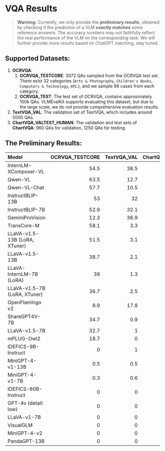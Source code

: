 # VQA Results

> **Warning:** Currently, we only provide the **preliminary results**, obtained by checking if the prediction of a VLM ***exactly* matches** some reference answers. The accuracy numbers may not faithfully reflect the real performance of the VLM on the corresponding task. We will further provide more results based on ChatGPT matching, stay tuned. 

## **Supported Datasets:**

1. **OCRVQA**:	
   1. **OCRVQA_TESTCORE**: 3072 QAs sampled from the OCRVQA test set. There exist 32 categories (`Arts & Photography`, `Children's Books`, `Computers & Technology`, etc.), and we sample 96 cases from each category. 
   2. **OCRVQA_TEST**: The test set of OCRVQA, contains approximately 100k QAs. VLMEvalKit supports evaluating this dataset, but due to the large scale, we do not provide comprehensive evaluation results. 
2. **TextVQA_VAL**: The validation set of TextVQA, which includes around 5000 QAs.
3. **ChartVQA_VALTEST_HUMAN**: The validation and test sets of **ChartVQA**: 960 QAs for validation, 1250 QAs for testing. 

## The Preliminary Results:

| Model                         |   OCRVQA_TESTCORE |   TextVQA_VAL |   ChartQA_VAL |   ChartQA_TEST |
|:------------------------------|------------------:|--------------:|--------------:|---------------:|
| InternLM-XComposer-VL         |              54.5 |          38.5 |           9.1 |            9.5 |
| Qwen-VL                       |              63.5 |          12.7 |          14.6 |           14.6 |
| Qwen-VL-Chat                  |              57.7 |          10.5 |          16.2 |           14.6 |
| InstructBLIP-13B              |              53   |          32   |           6.6 |            6.5 |
| InstructBLIP-7B               |              52.9 |          32.1 |           6.1 |            6   |
| GeminiProVision               |              12.3 |          36.9 |          13   |           14.5 |
| TransCore-M                   |              58.1 |           3.3 |           0   |            0.2 |
| LLaVA-v1.5-13B (LoRA, XTuner) |              51.5 |           3.1 |           0.1 |            0.2 |
| LLaVA-v1.5-13B                |              38.7 |           2.1 |           0.1 |            0.2 |
| LLaVA-InternLM-7B (LoRA)      |              39   |           1.3 |           0.3 |            0.4 |
| LLaVA-v1.5-7B (LoRA, XTuner)  |              36.7 |           2.5 |           0   |            0.2 |
| OpenFlamingo v2               |               8.9 |          17.8 |           5.9 |            4.9 |
| ShareGPT4V-7B                 |              34.7 |           0.9 |           0   |            0.1 |
| LLaVA-v1.5-7B                 |              32.7 |           1   |           0   |            0   |
| mPLUG-Owl2                    |              18.7 |           0   |           0.1 |            0.2 |
| IDEFICS-9B-Instruct           |               0   |           1   |           0.1 |            0.2 |
| MiniGPT-4-v1-13B              |               0.5 |           0.5 |           0.2 |            0.1 |
| MiniGPT-4-v1-7B               |               0.3 |           0.6 |           0.1 |            0.1 |
| IDEFICS-80B-Instruct          |               0   |           0   |           0   |            0.1 |
| GPT-4v (detail: low)          |               0   |           0   |           0   |            0   |
| LLaVA-v1-7B                   |               0   |           0   |           0   |            0   |
| VisualGLM                     |               0   |           0   |           0   |            0   |
| MiniGPT-4-v2                  |               0   |           0   |           0   |            0   |
| PandaGPT-13B                  |               0   |           0   |           0   |            0   |



